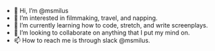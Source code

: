 - 👋 Hi, I’m @msmilus
- 👀 I’m interested in filmmaking, travel, and napping.
- 🌱 I’m currently learning how to code, stretch, and write screenplays. 
- 💞️ I’m looking to collaborate on anything that I put my mind on.
- 📫 How to reach me is through slack @msmilus.

<!---
msmilus/msmilus is a ✨ special ✨ repository because its `README.md` (this file) appears on your GitHub profile.
You can click the Preview link to take a look at your changes.
--->
